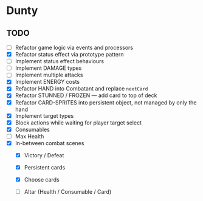 # Dunty

## TODO

  - [ ] Refactor game logic via events and processors
  - [x] Refactor status effect via prototype pattern
  - [ ] Implement status effect behaviours
  - [ ] Implement DAMAGE types
  - [ ] Implement multiple attacks
  - [x] Implement ENERGY costs
  - [x] Refactor HAND into Combatant and replace `nextCard`
  - [x] Refactor STUNNED / FROZEN — add card to top of deck
  - [x] Refactor CARD-SPRITES into persistent object, not managed by only the hand
  - [x] Implement target types
  - [x] Block actions while waiting for player target select
  - [x] Consumables
  - [ ] Max Health
  - [x] In-between combat scenes
    - [x] Victory / Defeat
    - [x] Persistent cards
    - [x] Choose cards
    - [ ] Altar (Health / Consumable / Card)
    
